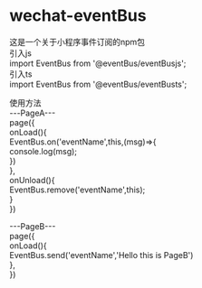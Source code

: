 ﻿# wechat-eventBus
这是一个关于小程序事件订阅的npm包  
引入js  
import EventBus from '@eventBus/eventBusjs';  
引入ts  
import EventBus from '@eventBus/eventBusts';  

使用方法  
---PageA---  
page({  
  onLoad(){  
    EventBus.on('eventName',this,(msg)=>{  
      console.log(msg);  
    })  
  },  
  onUnload(){  
    EventBus.remove('eventName',this);  
  }  
})  
  
---PageB---  
page({  
  onLoad(){  
    EventBus.send('eventName','Hello this is PageB')  
  },  
})  
